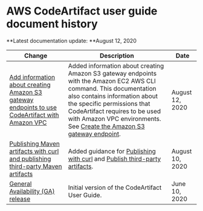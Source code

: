 # AWS CodeArtifact user guide document history<a name="history"></a>

**Latest documentation update: **August 12, 2020

| Change | Description | Date | 
| --- |--- |--- |
| [Add information about creating Amazon S3 gateway endpoints to use CodeArtifact with Amazon VPC](#history) |  Added information about creating Amazon S3 gateway endpoints with the Amazon EC2 AWS CLI command\. This documentation also contains information about the specific permissions that CodeArtifact requires to be used with Amazon VPC environments\. See [Create the Amazon S3 gateway endpoint](create-s3-gateway-endpoint.md)\.  | August 12, 2020 | 
| [Publishing Maven artifacts with curl and publishing third\-party Maven artifacts](#history) |  Added guidance for [Publishing with curl](maven-curl.md) and [Publish third\-party artifacts](maven-mvn.md#publishing-third-party-artifacts)\.  | August 10, 2020 | 
| [General Availability \(GA\) release](#history) |  Initial version of the CodeArtifact User Guide\.  | June 10, 2020 | 